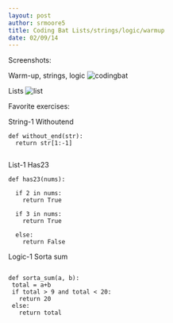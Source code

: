 ```yaml
---
layout: post
author: srmoore5
title: Coding Bat Lists/strings/logic/warmup
date: 02/09/14
---
```


Screenshots:

Warm-up, strings, logic
![codingbat](http://farm3.staticflickr.com/2821/12423854643_987626bcd8.jpg)



Lists
![list](http://farm8.staticflickr.com/7332/12423677925_ecfcc93d96.jpg)


Favorite exercises:

String-1 Withoutend


```
def without_end(str):
  return str[1:-1]
  
```

List-1 Has23


```
def has23(nums):
  
  if 2 in nums:
    return True 
    
  if 3 in nums:
    return True
    
  else: 
    return False
```

Logic-1 Sorta sum


```

def sorta_sum(a, b):
 total = a+b
 if total > 9 and total < 20:
   return 20
 else:
   return total

```   
